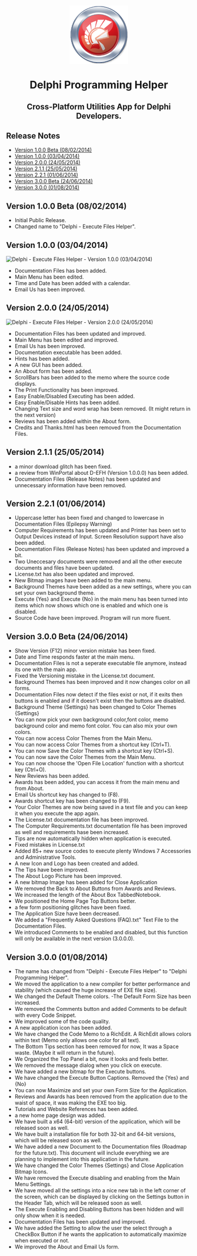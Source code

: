 <p align="center">
  <img width="160" align="center" src="/Assets/Logo.png">
</p>
<h1 align="center">
  Delphi Programming Helper
</h1>
<h2 align="center">
  Cross-Platform Utilities App for Delphi Developers.
</h2>



## Release Notes
* [Version 1.0.0 Beta (08/02/2014)](#version-100-beta-08022014)
* [Version 1.0.0 (03/04/2014)](#version-100-03042014)
* [Version 2.0.0 (24/05/2014)](#version-200-24052014)
* [Version 2.1.1 (25/05/2014)](#version-211-25052014)
* [Version 2.2.1 (01/06/2014)](#version-221-01062014)
* [Version 3.0.0 Beta (24/06/2014)](#version-300-beta-24062014)
* [Version 3.0.0 (01/08/2014)](#version-300-01082014)



## Version 1.0.0 Beta (08/02/2014)
- Initial Public Release.
- Changed name to "Delphi - Execute Files Helper".

## Version 1.0.0 (03/04/2014)
![Delphi - Execute Files Helper - Version 1.0.0 (03/04/2014)](https://github.com/user-attachments/assets/572aed27-5b7e-4d2c-bdb7-ddcb2dbab87e)
- Documentation Files has been added.
- Main Menu has been edited.
- Time and Date has been added with a calendar.
- Email Us has been improved.
  
## Version 2.0.0 (24/05/2014)
![Delphi - Execute Files Helper - Version 2.0.0 (24/05/2014)](https://github.com/user-attachments/assets/18605737-57d5-4787-b334-15da8ac3935e)
- Documentation Files has been updated and improved.
- Main Menu has been edited and improved.
- Email Us has been improved.
- Documentation executable has been added.
- Hints has been added.
- A new GUI has been added.
- An About form has been added.
- ScrollBars has been added to the memo where the source code displays.
- The Print Functionality has been improved.
- Easy Enable/Disabled Executing has been added.
- Easy Enable/Disable Hints has been added.
- Changing Text size and word wrap has been removed. (It might return in the next version)
- Reviews has been added within the About form.
- Credits and Thanks.html has been removed from the Documentation Files.

  
## Version 2.1.1 (25/05/2014)
- a minor download glitch has been fixed.
- a review from WinPortal about D-EFH (Version 1.0.0.0) has been added.
- Documentation Files (Release Notes) has been updated and unnecessary information have been removed.


## Version 2.2.1 (01/06/2014)
- Uppercase letter has been fixed and changed to lowercase in Documentation Files (Epilepsy Warning)
- Computer Requirements has been updated and Printer has been set to Output Devices instead of Input. Screen Resolution support have also been added.
- Documentation Files (Release Notes) has been updated and improved a bit.
- Two Uneccesary documents were removed and all the other execute documents and files have been updated.
- License.txt has also been updated and improved.
- New Bitmap images have been added to the main menu.
- Background Themes have been added as a new settings, where you can set your own background theme.
- Execute {Yes} and Execute {No} in the main menu has been turned into items which now shows which one is enabled and which one is disabled.
- Source Code have been improved. Program will run more fluent.


## Version 3.0.0 Beta (24/06/2014)
- Show Version {F12} minor version mistake has been fixed.
- Date and Time responds faster at the main menu.
- Documentation Files is not a seperate executable file anymore, instead its one with the main app.
- Fixed the Versioning mistake in the License.txt document.
- Background Themes has been improved and it now changes color on all forms.
- Documentation Files now detect if the files exist or not, if it exits then buttons is enabled and if it doesn't exist then the buttons are disabled.
- Background Theme {Settings} has been changed to Color Themes {Settings}
- You can now pick your own background color,font color, memo background color and memo font color. You can also mix your own colors.
- You can now access Color Themes from the Main Menu.
- You can now access Color Themes from a shortcut key (Ctrl+T).
- You can now Save the Color Themes with a shortcut key (Ctrl+S).
- You can now save the Color Themes from the Main Menu.
- You can now choose the 'Open File Location' function with a shortcut key (Ctrl+O).
- New Reviews has been added.
- Awards has been added, you can access it from the main menu and from About.
- Email Us shortcut key has changed to (F8).
- Awards shortcut key has been changed to (F9).
- Your Color Themes are now being saved in a text file and you can keep it when you execute the app again.
- The License.txt documentation file has been improved.
- The Computer Requirements.txt documentation file has been improved as well and requirements hase been increased.
- Tips are now automatically hidden when application is executed.
- Fixed mistakes in License.txt
- Added 85+ new source codes to execute plenty Windows 7 Accessories and Administrative Tools.
- A new Icon and Logo has been created and added.
- The Tips have been improved.
- The About Logo Picture has been improved.
- A new bitmap Image has been added for Close Application
- We removed the Back to About Buttons from Awards and Reviews.
- We increased the length of the About Box TabbedNotebook.
- We positioned the Home Page Top Buttons better.
- a few form positioning glitches have been fixed.
- The Application Size have been decreased.
- We added a "Frequently Asked Questions (FAQ).txt" Text File to the Documentation Files.
- We introduced Comments to be enabled and disabled, but this function will only be available in the next version (3.0.0.0).


## Version 3.0.0 (01/08/2014)
- The name has changed from "Delphi - Execute Files Helper" to "Delphi Programming Helper".
- We moved the application to a new compiler for better performance and stability (which caused the huge increase of EXE file size).
- We changed the Default Theme colors.
-The Default Form Size has been increased.
- We removed the Comments button and added Comments to be default with every Code Snippet.
- We improved some of the code quality.
- A new application icon has been added.
- We have changed the Code Memo to a RichEdit. A RichEdit allows colors within text (Memo only allows one color for all text). 
- The Bottom Tips section has been removed for now, It was a Space waste. {Maybe it will return in the future}.
- We Organized the Top Panel a bit, now it looks and feels better.
- We removed the message dialog when you click on execute.
- We have added a new bitmap for the Execute buttons.
- We have changed the Execute Button Captions. Removed the {Yes} and {No}
- You can now Maximize and set your own Form Size for the Application.
- Reviews and Awards has been removed from the application due to the waist of space, it was making the EXE too big.
- Tutorials and Website References has been added.
- a new home page design was added.
- We have built a x64 (64-bit) version of the application, which will be released soon as well.
- We have built a installation file for both 32-bit and 64-bit versions, which will be released soon as well.
- We have added a new Document to the Documentation files (Roadmap for the future.txt). This document will include everything we are planning to implement into this application in the future.
- We have changed the Color Themes {Settings} and Close Application Bitmap Icons.
- We have removed the Execute disabling and enabling from the Main Menu Settings.
- We have moved all the settings into a nice new tab in the left corner of the screen, which can be displayed by clicking on the Settings button in the Header Tab, which will be released soon as well.
- The Execute Enabling and Disabling Buttons has been hidden and will only show when it is needed.
- Documentation Files has been updated and improved.
- We have added the Setting to allow the user the select through a CheckBox Button if he wants the application to automatically maximize when executed or not.
- We improved the About and Email Us form.